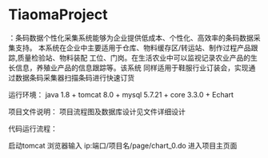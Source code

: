 # TiaomaProject
：条码数据个性化采集系统能够为企业提供低成本、个性化、高效率的条码数据采集支持。 本系统在企业中主要适用于仓库、物料缓存区/转运站、制作过程产品跟踪,质量检验站、物料装配 工位、门岗。在生活农业中可以监视记录农业产品的生长信息，养殖业产品的信息跟踪等。该系统 同样适用于鞋服行业订装会，实现通过数据条码采集器扫描条码进行快速订货


运行环境：
java 1.8 + tomcat 8.0 + mysql 5.7.21 + core 3.3.0 + Echart


项目文件说明：
项目流程图及数据库设计见文件详细设计

代码运行流程：


启动tomcat   浏览器输入 ip:端口/项目名/page/chart_0.do 进入项目主页面






